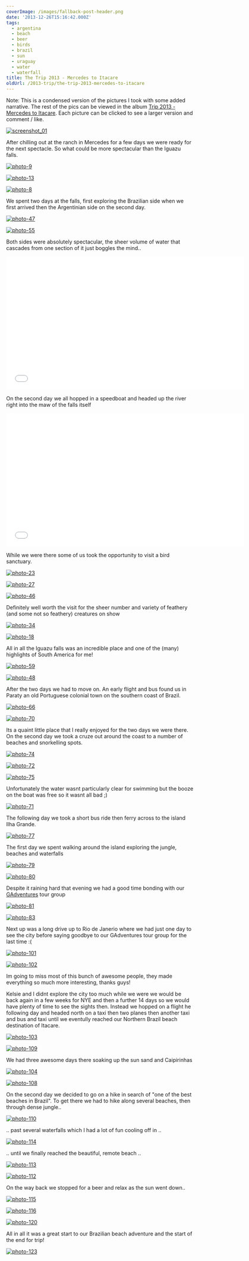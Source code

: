 ```yaml
---
coverImage: /images/fallback-post-header.png
date: '2013-12-26T15:16:42.000Z'
tags:
  - argentina
  - beach
  - beer
  - birds
  - brazil
  - sun
  - uraguay
  - water
  - waterfall
title: The Trip 2013 - Mercedes to Itacare
oldUrl: /2013-trip/the-trip-2013-mercedes-to-itacare
---
```


Note: This is a condensed version of the pictures I took with some added narrative. The rest of the pics can be viewed in the album [Trip 2013 - Mercedes to Itacare](https://www.facebook.com/media/set/?set=a.10152111043631031.1073741860.593661030&type=1&l=a4ef0bc980). Each picture can be clicked to see a larger version and comment / like.

<!-- more -->

[![screenshot_01](/wp-content/uploads/2013/12/screenshot_011.png)](/wp-content/uploads/2013/12/screenshot_011.png)

After chilling out at the ranch in Mercedes for a few days we were ready for the next spectacle. So what could be more spectacular than the Iguazu falls.

[![photo-9](/wp-content/uploads/2013/12/photo-910.jpg)](https://www.facebook.com/photo.php?fbid=10152111046101031&set=a.10152111043631031.1073741860.593661030&type=3&theater)

[![photo-13](/wp-content/uploads/2013/12/photo-131.jpg)](https://www.facebook.com/photo.php?fbid=10152111046446031&set=a.10152111043631031.1073741860.593661030&type=3&theater)

[![photo-8](/wp-content/uploads/2013/12/photo-810.jpg)](https://www.facebook.com/photo.php?fbid=10152111045116031&set=a.10152111043631031.1073741860.593661030&type=3&theater)

We spent two days at the falls, first exploring the Brazilian side when we first arrived then the Argentinian side on the second day.

[![photo-47](/wp-content/uploads/2013/12/photo-471.jpg)](https://www.facebook.com/photo.php?fbid=10152111051801031&set=a.10152111043631031.1073741860.593661030&type=3&theater)

[![photo-55](/wp-content/uploads/2013/12/photo-551.jpg)](https://www.facebook.com/photo.php?fbid=10152111052741031&set=a.10152111043631031.1073741860.593661030&type=3&theater)

Both sides were absolutely spectacular, the sheer volume of water that cascades from one section of it just boggles the mind..

<iframe width="640" height="360" src="//www.youtube.com/embed/SJFJw3-bdEU" frameborder="0" allowfullscreen></iframe>

On the second day we all hopped in a speedboat and headed up the river right into the maw of the falls itself

<iframe width="640" height="360" src="//www.youtube.com/embed/qA5xkfp9BCU" frameborder="0" allowfullscreen></iframe>

While we were there some of us took the opportunity to visit a bird sanctuary.

[![photo-23](/wp-content/uploads/2013/12/photo-231.jpg)](https://www.facebook.com/photo.php?fbid=10152111047531031&set=a.10152111043631031.1073741860.593661030&type=3&theater)

[![photo-27](/wp-content/uploads/2013/12/photo-271.jpg)](https://www.facebook.com/photo.php?fbid=10152111047996031&set=a.10152111043631031.1073741860.593661030&type=3&theater)

[![photo-46](/wp-content/uploads/2013/12/photo-461.jpg)](https://www.facebook.com/photo.php?fbid=10152111051501031&set=a.10152111043631031.1073741860.593661030&type=3&theater)

Definitely well worth the visit for the sheer number and variety of feathery (and some not so feathery) creatures on show

[![photo-34](/wp-content/uploads/2013/12/photo-341.jpg)](https://www.facebook.com/photo.php?fbid=10152111049006031&set=a.10152111043631031.1073741860.593661030&type=3&theater)

[![photo-18](/wp-content/uploads/2013/12/photo-181.jpg)](https://www.facebook.com/photo.php?fbid=10152111046821031&set=a.10152111043631031.1073741860.593661030&type=3&theater)

All in all the Iguazu falls was an incredible place and one of the (many) highlights of South America for me!

[![photo-59](/wp-content/uploads/2013/12/photo-591.jpg)](https://www.facebook.com/photo.php?fbid=10152111053566031&set=a.10152111043631031.1073741860.593661030&type=3&theater)

[![photo-48](/wp-content/uploads/2013/12/photo-481.jpg)](https://www.facebook.com/photo.php?fbid=10152111052011031&set=a.10152111043631031.1073741860.593661030&type=3&theater)

After the two days we had to move on. An early flight and bus found us in Paraty an old Portuguese colonial town on the southern coast of Brazil.

[![photo-66](/wp-content/uploads/2013/12/photo-661.jpg)](https://www.facebook.com/photo.php?fbid=10152111054876031&set=a.10152111043631031.1073741860.593661030&type=3&theater)

[![photo-70](/wp-content/uploads/2013/12/photo-701.jpg)](https://www.facebook.com/photo.php?fbid=10152111055501031&set=a.10152111043631031.1073741860.593661030&type=3&theater)

Its a quaint little place that I really enjoyed for the two days we were there. On the second day we took a cruze out around the coast to a number of beaches and snorkelling spots.

[![photo-74](/wp-content/uploads/2013/12/photo-741.jpg)](https://www.facebook.com/mikeysee/media_set?set=a.10152111043631031.1073741860.593661030&type=3)

[![photo-72](/wp-content/uploads/2013/12/photo-721.jpg)](https://www.facebook.com/photo.php?fbid=10152111055751031&set=a.10152111043631031.1073741860.593661030&type=3&theater)

[![photo-75](/wp-content/uploads/2013/12/photo-751.jpg)](https://www.facebook.com/photo.php?fbid=10152111056401031&set=a.10152111043631031.1073741860.593661030&type=3&theater)

Unfortunately the water wasnt particularly clear for swimming but the booze on the boat was free so it wasnt all bad ;)

[![photo-71](/wp-content/uploads/2013/12/photo-711.jpg)](https://www.facebook.com/photo.php?fbid=10152111055591031&set=a.10152111043631031.1073741860.593661030&type=3&theater)

The following day we took a short bus ride then ferry across to the island Ilha Grande.

[![photo-77](/wp-content/uploads/2013/12/photo-771.jpg)](https://www.facebook.com/photo.php?fbid=10152111056961031&set=a.10152111043631031.1073741860.593661030&type=3&theater)

The first day we spent walking around the island exploring the jungle, beaches and waterfalls

[![photo-79](/wp-content/uploads/2013/12/photo-791.jpg)](https://www.facebook.com/photo.php?fbid=10152111057221031&set=a.10152111043631031.1073741860.593661030&type=3&theater)

[![photo-80](/wp-content/uploads/2013/12/photo-801.jpg)](https://www.facebook.com/photo.php?fbid=10152111057571031&set=a.10152111043631031.1073741860.593661030&type=3&theater)

Despite it raining hard that evening we had a good time bonding with our [GAdventures](https://www.gadventures.co.uk/) tour group

[![photo-81](/wp-content/uploads/2013/12/photo-811.jpg)](https://www.facebook.com/photo.php?fbid=10152111057471031&set=a.10152111043631031.1073741860.593661030&type=3&theater)

[![photo-83](/wp-content/uploads/2013/12/photo-831.jpg)](https://www.facebook.com/photo.php?fbid=10152111057836031&set=a.10152111043631031.1073741860.593661030&type=3&theater)

Next up was a long drive up to Rio de Janerio where we had just one day to see the city before saying goodbye to our GAdventures tour group for the last time :(

[![photo-101](/wp-content/uploads/2013/12/photo-1011.jpg)](https://www.facebook.com/photo.php?fbid=10152111063461031&set=a.10152111043631031.1073741860.593661030&type=3&theater)

[![photo-102](/wp-content/uploads/2013/12/photo-1021.jpg)](https://www.facebook.com/photo.php?fbid=10152111063621031&set=a.10152111043631031.1073741860.593661030&type=3&theater)

Im going to miss most of this bunch of awesome people, they made everything so much more interesting, thanks guys!

Kelsie and I didnt explore the city too much while we were we would be back again in a few weeks for NYE and then a further 14 days so we would have plenty of time to see the sights then. Instead we hopped on a flight he following day and headed north on a taxi then two planes then another taxi and bus and taxi until we eventully reached our Northern Brazil beach destination of Itacare.

[![photo-103](/wp-content/uploads/2013/12/photo-1031.jpg)](https://www.facebook.com/photo.php?fbid=10152111064651031&set=a.10152111043631031.1073741860.593661030&type=3&theater)

[![photo-109](/wp-content/uploads/2013/12/photo-1091.jpg)](https://www.facebook.com/photo.php?fbid=10152111067551031&set=a.10152111043631031.1073741860.593661030&type=3&theater)

We had three awesome days there soaking up the sun sand and Caipirinhas

[![photo-104](/wp-content/uploads/2013/12/photo-1041.jpg)](https://www.facebook.com/photo.php?fbid=10152111065021031&set=a.10152111043631031.1073741860.593661030&type=3&theater)

[![photo-108](/wp-content/uploads/2013/12/photo-1081.jpg)](https://www.facebook.com/photo.php?fbid=10152111066411031&set=a.10152111043631031.1073741860.593661030&type=3&theater)

On the second day we decided to go on a hike in search of "one of the best beaches in Brazil". To get there we had to hike along several beaches, then through dense jungle..

[![photo-110](/wp-content/uploads/2013/12/photo-1101.jpg)](https://www.facebook.com/photo.php?fbid=10152111068281031&set=a.10152111043631031.1073741860.593661030&type=3&theater)

.. past several waterfalls which I had a lot of fun cooling off in ..

[![photo-114](/wp-content/uploads/2013/12/photo-1141.jpg)](https://www.facebook.com/photo.php?fbid=10152111070901031&set=a.10152111043631031.1073741860.593661030&type=3&theater)

.. until we finally reached the beautiful, remote beach ..

[![photo-113](/wp-content/uploads/2013/12/photo-1131.jpg)](https://www.facebook.com/photo.php?fbid=10152111069586031&set=a.10152111043631031.1073741860.593661030&type=3&theater)

[![photo-112](/wp-content/uploads/2013/12/photo-1121.jpg)](https://www.facebook.com/photo.php?fbid=10152111069241031&set=a.10152111043631031.1073741860.593661030&type=3&theater)

On the way back we stopped for a beer and relax as the sun went down..

[![photo-115](/wp-content/uploads/2013/12/photo-1151.jpg)](https://www.facebook.com/photo.php?fbid=10152111071266031&set=a.10152111043631031.1073741860.593661030&type=3&theater)

[![photo-116](/wp-content/uploads/2013/12/photo-1161.jpg)](https://www.facebook.com/photo.php?fbid=10152111071061031&set=a.10152111043631031.1073741860.593661030&type=3&theater)

[![photo-120](/wp-content/uploads/2013/12/photo-1201.jpg)](https://www.facebook.com/photo.php?fbid=10152111072451031&set=a.10152111043631031.1073741860.593661030&type=3&theater)

All in all it was a great start to our Brazilian beach adventure and the start of the end for trip!

[![photo-123](/wp-content/uploads/2013/12/photo-1231.jpg)](https://www.facebook.com/photo.php?fbid=10152111073326031&set=a.10152111043631031.1073741860.593661030&type=3&theater)
